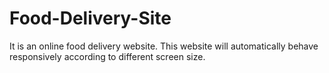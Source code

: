 # Food-Delivery-Site
It is an online food delivery website. This website will automatically behave responsively according to different screen size.
